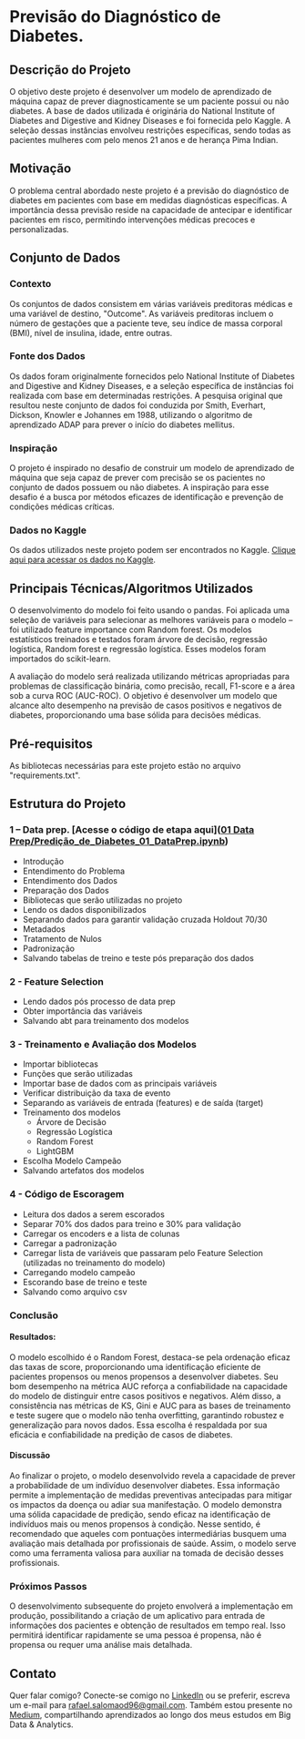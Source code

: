 # Previsão do Diagnóstico de Diabetes.

## Descrição do Projeto

O objetivo deste projeto é desenvolver um modelo de aprendizado de máquina capaz de prever diagnosticamente se um paciente possui ou não diabetes. A base de dados utilizada é originária do National Institute of Diabetes and Digestive and Kidney Diseases e foi fornecida pelo Kaggle. A seleção dessas instâncias envolveu restrições específicas, sendo todas as pacientes mulheres com pelo menos 21 anos e de herança Pima Indian.

## Motivação

O problema central abordado neste projeto é a previsão do diagnóstico de diabetes em pacientes com base em medidas diagnósticas específicas. A importância dessa previsão reside na capacidade de antecipar e identificar pacientes em risco, permitindo intervenções médicas precoces e personalizadas.

## Conjunto de Dados

### Contexto

Os conjuntos de dados consistem em várias variáveis preditoras médicas e uma variável de destino, "Outcome". As variáveis preditoras incluem o número de gestações que a paciente teve, seu índice de massa corporal (BMI), nível de insulina, idade, entre outras.

### Fonte dos Dados

Os dados foram originalmente fornecidos pelo National Institute of Diabetes and Digestive and Kidney Diseases, e a seleção específica de instâncias foi realizada com base em determinadas restrições. A pesquisa original que resultou neste conjunto de dados foi conduzida por Smith, Everhart, Dickson, Knowler e Johannes em 1988, utilizando o algoritmo de aprendizado ADAP para prever o início do diabetes mellitus.

### Inspiração

O projeto é inspirado no desafio de construir um modelo de aprendizado de máquina que seja capaz de prever com precisão se os pacientes no conjunto de dados possuem ou não diabetes. A inspiração para esse desafio é a busca por métodos eficazes de identificação e prevenção de condições médicas críticas.

### Dados no Kaggle

Os dados utilizados neste projeto podem ser encontrados no Kaggle. [Clique aqui para acessar os dados no Kaggle](https://www.kaggle.com/datasets/uciml/pima-indians-diabetes-database).

## Principais Técnicas/Algoritmos Utilizados

O desenvolvimento do modelo foi feito usando o pandas. Foi aplicada uma seleção de variáveis para selecionar as melhores variáveis para o modelo – foi utilizado feature importance com Random forest. Os modelos estatísticos treinados e testados foram árvore de decisão, regressão logística, Random forest e regressão logística. Esses modelos foram importados do scikit-learn.

A avaliação do modelo será realizada utilizando métricas apropriadas para problemas de classificação binária, como precisão, recall, F1-score e a área sob a curva ROC (AUC-ROC). O objetivo é desenvolver um modelo que alcance alto desempenho na previsão de casos positivos e negativos de diabetes, proporcionando uma base sólida para decisões médicas.

## Pré-requisitos

As bibliotecas necessárias para este projeto estão no arquivo "requirements.txt".

## Estrutura do Projeto

### 1 – Data prep. [Acesse o código de etapa aqui]([01 Data Prep/Predição_de_Diabetes_01_DataPrep.ipynb](https://github.com/Rafael-Salomao/Predicao-de-Diabetes/blob/fec5f2b4528976be8d7eccaafc687b1c49e47651/01%20Data%20Prep/Predi%C3%A7%C3%A3o_de_Diabetes_01_DataPrep.ipynb))

- Introdução
- Entendimento do Problema
- Entendimento dos Dados
- Preparação dos Dados
- Bibliotecas que serão utilizadas no projeto
- Lendo os dados disponibilizados
- Separando dados para garantir validação cruzada Holdout 70/30
- Metadados
- Tratamento de Nulos
- Padronização
- Salvando tabelas de treino e teste pós preparação dos dados

### 2 - Feature Selection

- Lendo dados pós processo de data prep
- Obter importância das variáveis
- Salvando abt para treinamento dos modelos

### 3 - Treinamento e Avaliação dos Modelos

- Importar bibliotecas
- Funções que serão utilizadas
- Importar base de dados com as principais variáveis
- Verificar distribuição da taxa de evento
- Separando as variáveis de entrada (features) e de saída (target)
- Treinamento dos modelos
  - Árvore de Decisão
  - Regressão Logística
  - Random Forest
  - LightGBM
- Escolha Modelo Campeão
- Salvando artefatos dos modelos

### 4 - Código de Escoragem

- Leitura dos dados a serem escorados
- Separar 70% dos dados para treino e 30% para validação
- Carregar os encoders e a lista de colunas
- Carregar a padronização
- Carregar lista de variáveis que passaram pelo Feature Selection (utilizadas no treinamento do modelo)
- Carregando modelo campeão
- Escorando base de treino e teste
- Salvando como arquivo csv

### Conclusão

#### Resultados:

O modelo escolhido é o Random Forest, destaca-se pela ordenação eficaz das taxas de score, proporcionando uma identificação eficiente de pacientes propensos ou menos propensos a desenvolver diabetes. Seu bom desempenho na métrica AUC reforça a confiabilidade na capacidade do modelo de distinguir entre casos positivos e negativos. Além disso, a consistência nas métricas de KS, Gini e AUC para as bases de treinamento e teste sugere que o modelo não tenha overfitting, garantindo robustez e generalização para novos dados. Essa escolha é respaldada por sua eficácia e confiabilidade na predição de casos de diabetes.

#### Discussão

Ao finalizar o projeto, o modelo desenvolvido revela a capacidade de prever a probabilidade de um indivíduo desenvolver diabetes. Essa informação permite a implementação de medidas preventivas antecipadas para mitigar os impactos da doença ou adiar sua manifestação. O modelo demonstra uma sólida capacidade de predição, sendo eficaz na identificação de indivíduos mais ou menos propensos à condição. Nesse sentido, é recomendado que aqueles com pontuações intermediárias busquem uma avaliação mais detalhada por profissionais de saúde. Assim, o modelo serve como uma ferramenta valiosa para auxiliar na tomada de decisão desses profissionais.

### Próximos Passos

O desenvolvimento subsequente do projeto envolverá a implementação em produção, possibilitando a criação de um aplicativo para entrada de informações dos pacientes e obtenção de resultados em tempo real. Isso permitirá identificar rapidamente se uma pessoa é propensa, não é propensa ou requer uma análise mais detalhada.

## Contato

Quer falar comigo? Conecte-se comigo no [LinkedIn](https://www.linkedin.com/in/rafaelsdomingos/) ou se preferir, escreva um e-mail para rafael.salomaod96@gmail.com. Também estou presente no [Medium](https://medium.com/@rafael.salomaod), compartilhando aprendizados ao longo dos meus estudos em Big Data & Analytics.
